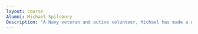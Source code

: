 ```yaml
---
layout: course
Alumni: Michael Spilsbury
Description: "A Navy veteran and active volunteer, Michael has made a number of contributions to the area. Mike worked full-time while attending KCC. After finishing a bachelor's degree, he started working full-time for Kankakee Valley Construction Co., Inc., where he still works."
---
```

